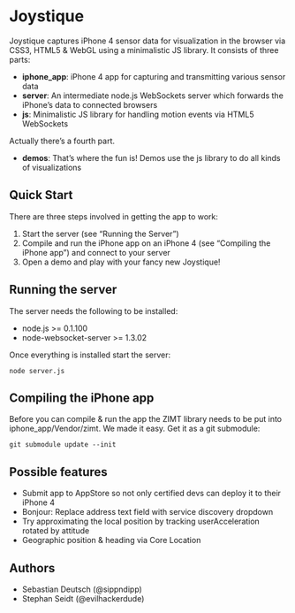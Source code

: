 Joystique
=========

Joystique captures iPhone 4 sensor data for visualization in the browser via CSS3, HTML5 & WebGL using a minimalistic JS library.
It consists of three parts:

- **iphone_app**: iPhone 4 app for capturing and transmitting various sensor data
- **server**: An intermediate node.js WebSockets server which forwards the iPhone’s data to connected browsers
- **js**: Minimalistic JS library for handling motion events via HTML5 WebSockets

Actually there’s a fourth part.

- **demos**: That’s where the fun is! Demos use the js library to do all kinds of visualizations

Quick Start
-----------

There are three steps involved in getting the app to work:

1. Start the server (see “Running the Server”)
2. Compile and run the iPhone app on an iPhone 4 (see “Compiling the iPhone app”) and connect to your server
3. Open a demo and play with your fancy new Joystique!

Running the server
------------------

The server needs the following to be installed:

- node.js >= 0.1.100
- node-websocket-server >= 1.3.02

Once everything is installed start the server:

    node server.js

Compiling the iPhone app
------------------------

Before you can compile & run the app the ZIMT library needs to be put into iphone_app/Vendor/zimt.
We made it easy. Get it as a git submodule:

    git submodule update --init

Possible features
-----------------

- Submit app to AppStore so not only certified devs can deploy it to their iPhone 4
- Bonjour: Replace address text field with service discovery dropdown
- Try approximating the local position by tracking userAcceleration rotated by attitude
- Geographic position & heading via Core Location

Authors
-------

- Sebastian Deutsch (@sippndipp)
- Stephan Seidt (@evilhackerdude)